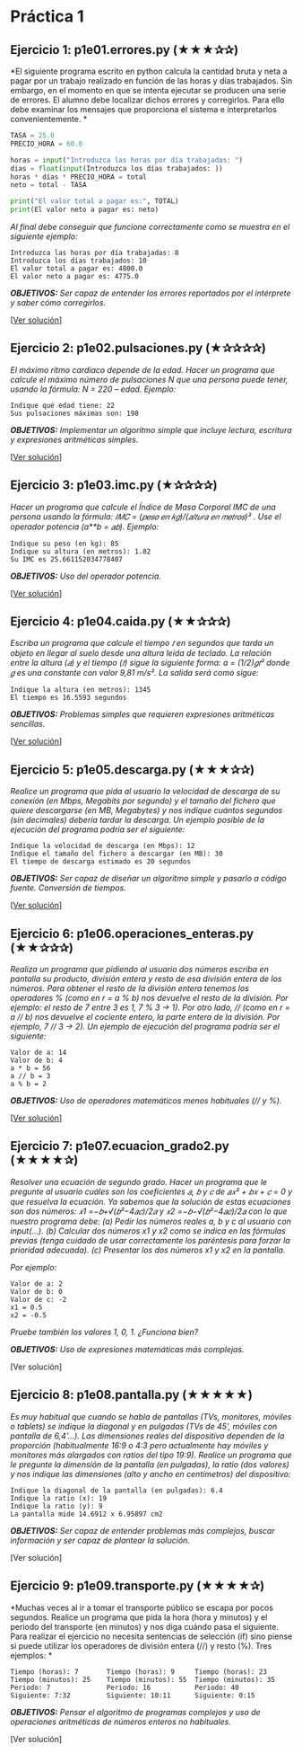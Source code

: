 # Práctica 1

## Ejercicio 1: p1e01.errores.py (★★★✰✰) 
*El siguiente programa escrito en python calcula la cantidad bruta y neta a pagar por un trabajo realizado en función de las horas y días trabajados. Sin embargo, en el momento en que se intenta ejecutar se producen una serie de errores. El alumno debe localizar dichos errores y corregirlos. Para ello debe examinar los  mensajes que proporciona el sistema e interpretarlos convenientemente. *
 
 ```python
TASA = 25.0 
PRECIO_HORA = 60.0 
 
horas = input("Introduzca las horas por día trabajadas: ") 
dias = float(input(Introduzca los días trabajados: )) 
horas * días * PRECIO_HORA = total 
neto = total - TASA 
 
print("El valor total a pagar es:", TOTAL) 
print(El valor neto a pagar es: neto) 
```
*Al final debe conseguir que funcione correctamente como se muestra en el siguiente ejemplo:*
 
```
Introduzca las horas por día trabajadas: 8 
Introduzca los días trabajados: 10 
El valor total a pagar es: 4800.0 
El valor neto a pagar es: 4775.0 
```

*__OBJETIVOS:__ Ser capaz de entender los errores reportados por el intérprete y saber cómo corregirlos.*

[[Ver solución](códigos/p1e01.errores.py)]

## Ejercicio 2: p1e02.pulsaciones.py (★✰✰✰✰) 
*El máximo ritmo cardiaco depende de la edad. Hacer un programa que calcule el máximo número de pulsaciones N que una persona puede tener, usando la fórmula: N = 220 – edad. Ejemplo:*
 
```
Indique qué edad tiene: 22 
Sus pulsaciones máximas son: 198 
``` 

*__OBJETIVOS:__ Implementar un algoritmo simple que incluye lectura, escritura y expresiones aritméticas simples.*

[[Ver solución](códigos/p1e02.pulsaciones.py)]
 
## Ejercicio 3: p1e03.imc.py (★✰✰✰✰) 
*Hacer un programa que calcule el Índice de Masa Corporal IMC de una persona usando la fórmula: 𝐼𝑀𝐶 = (𝑝𝑒𝑠𝑜 𝑒𝑛 𝑘𝑔)/(𝑎𝑙𝑡𝑢𝑟𝑎 𝑒𝑛 𝑚𝑒𝑡𝑟𝑜𝑠)² . Use el operador potencia (a\*\*b = 𝑎𝑏). Ejemplo:* 
 
```
Indique su peso (en kg): 85 
Indique su altura (en metros): 1.82 
Su IMC es 25.661152034778407 
``` 

*__OBJETIVOS:__ Uso del operador potencia.*
 
[[Ver solución](códigos/p1e03.imc.py)]

## Ejercicio 4: p1e04.caida.py (★★✰✰✰) 
*Escriba un programa que calcule el tiempo 𝑡 en segundos que tarda un objeto en llegar al suelo desde una altura leída de teclado. La relación entre la altura (𝑎) y el tiempo (𝑡) sigue la siguiente forma: a = (1/2)𝑔𝑡² donde 𝑔 es una constante con valor 9,81 m/s². La salida será como sigue:*  
 
```
Indique la altura (en metros): 1345 
El tiempo es 16.5593 segundos 
``` 

*__OBJETIVOS:__ Problemas simples que requieren expresiones aritméticas sencillas.*

[[Ver solución](códigos/p1e04.caida.py)]

## Ejercicio 5: p1e05.descarga.py (★★★✰✰) 
*Realice un programa que pida al usuario la velocidad de descarga de su conexión (en Mbps, Megabits por segundo) y el tamaño del fichero que quiere descargarse (en MB, Megabytes) y nos indique cuántos segundos (sin decimales) debería tardar la descarga. Un ejemplo posible de la ejecución del programa podría ser el siguiente:*

```
Indique la velocidad de descarga (en Mbps): 12 
Indique el tamaño del fichero a descargar (en MB): 30 
El tiempo de descarga estimado es 20 segundos 
```

*__OBJETIVOS:__ Ser capaz de diseñar un algoritmo simple y pasarlo a código fuente. Conversión de tiempos.*
 
[[Ver solución](códigos/p1e05.descarga.py)]

## Ejercicio 6: p1e06.operaciones_enteras.py (★★✰✰✰) 
*Realiza un programa que pidiendo al usuario dos números escriba en pantalla  su  producto,  división  entera  y  resto  de  esa  división  entera  de  los  números.  Para  obtener  el  resto  de  la división entera tenemos los operadores % (como en r = a % b) nos devuelve el resto de la división. Por ejemplo: el resto de 7 entre 3 es 1, 7 % 3 → 1). Por otro lado, // (como en r = a // b) nos devuelve el cociente entero, la parte entera de la división. Por ejemplo, 7 // 3 → 2). Un ejemplo de ejecución del programa podría ser el siguiente:*

```
Valor de a: 14 
Valor de b: 4 
a * b = 56 
a // b = 3 
a % b = 2 
``` 

*__OBJETIVOS:__ Uso de operadores matemáticos menos habituales (// y %).*

[[Ver solución](códigos/p1e06.operaciones_enteras.py)]

## Ejercicio 7: p1e07.ecuacion_grado2.py (★★★★✰)  
*Resolver  una  ecuación  de  segundo  grado.  Hacer  un  programa  que  le pregunte  al  usuario  cuáles  son  los  coeficientes 𝑎, 𝑏 y 𝑐 de 𝑎𝑥² + 𝑏𝑥 + 𝑐 = 0 y  que  resuelva  la  ecuación.  Ya sabemos  que  la  solución  de  estas  ecuaciones  son  dos  números: 𝑥1 =−𝑏+√(𝑏²−4𝑎𝑐)/2𝑎  y 𝑥2 =−𝑏−√(𝑏²−4𝑎𝑐)/2𝑎  con  lo  que nuestro programa debe:*
*(a) Pedir los números reales a, b y c al usuario con input(...).*
*(b) Calcular dos números x1 y x2 como se indica en las fórmulas previas (tenga cuidado de usar correctamente los paréntesis para forzar la prioridad adecuada).*
*(c) Presentar los dos números x1 y x2 en la pantalla.*
 
*Por ejemplo:*

```
Valor de a: 2
Valor de b: 0 
Valor de c: -2 
x1 = 0.5 
x2 = -0.5 
```

*Pruebe también los valores 1, 0, 1. ¿Funciona bien?*

*__OBJETIVOS:__ Uso de expresiones matemáticas más complejas.*

[Ver solución]
 
## Ejercicio 8: p1e08.pantalla.py (★★★★★)  
*Es  muy  habitual  que  cuando  se  habla  de  pantallas  (TVs,  monitores,  móviles  o tablets) se indique la diagonal y en pulgadas (TVs de 45’, móviles con pantalla de 6,4’...). Las dimensiones reales del dispositivo dependen  de la proporción  (habitualmente 16:9 o 4:3 pero actualmente hay móviles y monitores más 
alargados con ratios del tipo 19:9). Realice un programa que le pregunte la dimensión de la pantalla (en pulgadas), la ratio (dos valores) y nos indique las dimensiones (alto y ancho en centímetros) del dispositivo:*
 
```
Indique la diagonal de la pantalla (en pulgadas): 6.4 
Indique la ratio (x): 19  
Indique la ratio (y): 9 
La pantalla mide 14.6912 x 6.95897 cm2 
``` 
*__OBJETIVOS:__ Ser capaz de entender problemas más complejos, buscar información y ser capaz de plantear la solución.*

[Ver solución]

## Ejercicio 9: p1e09.transporte.py (★★★★✰)  
*Muchas veces al ir a tomar el transporte público se escapa por pocos segundos. Realice un programa  que  pida  la  hora  (hora  y  minutos)  y  el  periodo  del  transporte  (en  minutos)  y  nos  diga  cuándo  pasa  el siguiente. Para realizar el ejercicio no necesita sentencias de selección (if) sino piense si puede utilizar los operadores de división entera (//) y resto (%). Tres ejemplos: *
 
```
Tiempo (horas): 7       Tiempo (horas): 9     Tiempo (horas): 23 
Tiempo (minutos): 25    Tiempo (minutos): 55  Tiempo (minutos): 35 
Periodo: 7              Periodo: 16           Periodo: 40 
Siguiente: 7:32         Siguiente: 10:11      Siguiente: 0:15 
```
*__OBJETIVOS:__ Pensar el algoritmo de programas complejos y uso de operaciones aritméticas de números enteros no habituales.*

[Ver solución]
